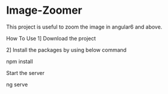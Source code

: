 # Image-Zoomer
This project is useful to zoom the image in angular6 and above.

How To Use
1] Download the project

2] Install the packages by using below command

npm install

Start the server

ng serve


